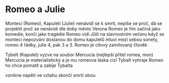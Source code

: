 # Romeo a Julie

Monteci (Romeo), Kapuleti (Julie)
nenávidí se k smrti, nepíše se proč, dá se projektit proč se nenávidí dle doby
město Verona
Romeo je řím
začíná jako komedie, končí jako tragédie
Romeo vidí Jůlii na slavnostním večeru když se monteci nepozváni dostanou do domu kapuletů
mluví mezi sebou sonety, romeo 4 řádky, julie 4, pak 3 a 3.
Romeo je citový zamilovaný člověk

Tybelt (Kapulet) vyzve na soubor Mercucia (nejlepší přítel romea, mon)
Mercucia je materialistický a je mu romeova láska cizí
Tybalt vyhraje
Romeo ho chce pomstít a zabije Tybalta

vznikne napětí ve vztahu
skončí smrtí obou
